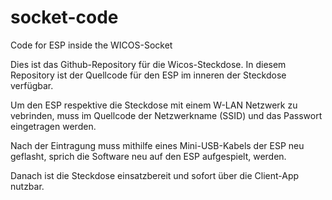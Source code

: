 # socket-code
Code for ESP inside the WICOS-Socket

Dies ist das Github-Repository für die Wicos-Steckdose.
In diesem Repository ist der Quellcode für den ESP im inneren der Steckdose verfügbar.

Um den ESP respektive die Steckdose mit einem W-LAN Netzwerk zu vebrinden, muss im Quellcode der Netzwerkname (SSID) und das Passwort eingetragen werden.

Nach der Eintragung muss mithilfe eines Mini-USB-Kabels der ESP neu geflasht, sprich die Software neu auf den ESP aufgespielt, werden.

Danach ist die Steckdose einsatzbereit und sofort über die Client-App nutzbar.

